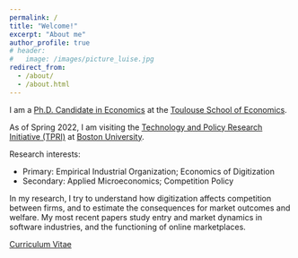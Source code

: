 ```yaml
---
permalink: /
title: "Welcome!"
excerpt: "About me"
author_profile: true
# header:
#   image: /images/picture_luise.jpg 
redirect_from: 
  - /about/
  - /about.html
---
```



I am a [Ph.D. Candidate in Economics](https://www.tse-fr.eu/people/luise-eisfeld) at the [Toulouse School of Economics](https://www.tse-fr.eu). 

As of Spring 2022, I am visiting the [Technology and Policy Research Initiative (TPRI)](https://sites.bu.edu/tpri/) at [Boston University](https://www.bu.edu).

Research interests: 
* Primary: Empirical Industrial Organization; Economics of Digitization
* Secondary: Applied Microeconomics; Competition Policy

In my research, I try to understand how digitization affects competition between firms, and to estimate the consequences for market outcomes and welfare. My most recent papers study entry and market dynamics in software industries, and the functioning of online marketplaces.

[Curriculum Vitae](https://luiseeisfeld.github.io/assets/docs/CV_Eisfeld.pdf) 


